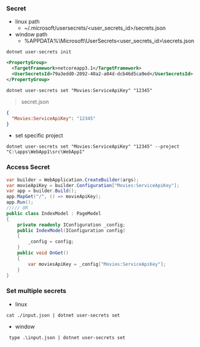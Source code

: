 ### Secret
-  linux path
   - ~/.microsoft/usersecrets/<user_secrets_id>/secrets.json
- window path
   - %APPDATA%\Microsoft\UserSecrets\<user_secrets_id>\secrets.json
```shell
dotnet user-secrets init
```
```xml
<PropertyGroup>
  <TargetFramework>netcoreapp3.1</TargetFramework>
  <UserSecretsId>79a3edd0-2092-40a2-a04d-dcb46d5ca9ed</UserSecretsId>
</PropertyGroup>
```
```shell
dotnet user-secrets set "Movies:ServiceApiKey" "12345"
```
> secret.json
```json
{
  "Movies:ServiceApiKey": "12345"
}
```
- set specific project
```shell
dotnet user-secrets set "Movies:ServiceApiKey" "12345" --project "C:\apps\WebApp1\src\WebApp1"
``` 
### Access Secret
```cs
var builder = WebApplication.CreateBuilder(args);
var movieApiKey = builder.Configuration["Movies:ServiceApiKey"];
var app = builder.Build();
app.MapGet("/", () => movieApiKey);
app.Run();
///// OR
public class IndexModel : PageModel
{
    private readonly IConfiguration _config;
    public IndexModel(IConfiguration config)
    {
        _config = config;
    }
    public void OnGet()
    {
        var moviesApiKey = _config["Movies:ServiceApiKey"];
    }
}
```
### Set multiple secrets
- linux
```shell
cat ./input.json | dotnet user-secrets set
```
- window
```shell
 type .\input.json | dotnet user-secrets set
```
